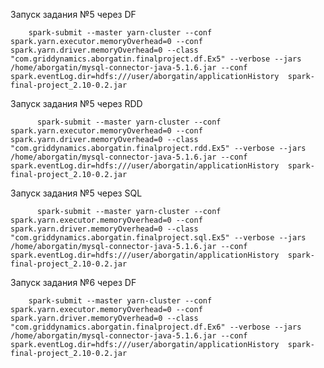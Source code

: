  
 Запуск задания №5 через DF
        
        spark-submit --master yarn-cluster --conf spark.yarn.executor.memoryOverhead=0 --conf spark.yarn.driver.memoryOverhead=0 --class "com.griddynamics.aborgatin.finalproject.df.Ex5" --verbose --jars /home/aborgatin/mysql-connector-java-5.1.6.jar --conf spark.eventLog.dir=hdfs:///user/aborgatin/applicationHistory  spark-final-project_2.10-0.2.jar 
 
  Запуск задания №5 через RDD
  
          spark-submit --master yarn-cluster --conf spark.yarn.executor.memoryOverhead=0 --conf spark.yarn.driver.memoryOverhead=0 --class "com.griddynamics.aborgatin.finalproject.rdd.Ex5" --verbose --jars /home/aborgatin/mysql-connector-java-5.1.6.jar --conf spark.eventLog.dir=hdfs:///user/aborgatin/applicationHistory  spark-final-project_2.10-0.2.jar 

  Запуск задания №5 через SQL
  
          spark-submit --master yarn-cluster --conf spark.yarn.executor.memoryOverhead=0 --conf spark.yarn.driver.memoryOverhead=0 --class "com.griddynamics.aborgatin.finalproject.sql.Ex5" --verbose --jars /home/aborgatin/mysql-connector-java-5.1.6.jar --conf spark.eventLog.dir=hdfs:///user/aborgatin/applicationHistory  spark-final-project_2.10-0.2.jar 

 Запуск задания №6 через DF

        spark-submit --master yarn-cluster --conf spark.yarn.executor.memoryOverhead=0 --conf spark.yarn.driver.memoryOverhead=0 --class "com.griddynamics.aborgatin.finalproject.df.Ex6" --verbose --jars /home/aborgatin/mysql-connector-java-5.1.6.jar --conf spark.eventLog.dir=hdfs:///user/aborgatin/applicationHistory  spark-final-project_2.10-0.2.jar 

 
